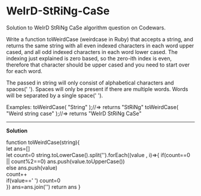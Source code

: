 # WeIrD-StRiNg-CaSe
Solution to WeIrD StRiNg CaSe algorithm question on Codewars.

Write a function toWeirdCase (weirdcase in Ruby) that accepts a string, and returns the same string with all even indexed characters in each word upper cased, and all odd indexed characters in each word lower cased. The indexing just explained is zero based, so the zero-ith index is even, therefore that character should be upper cased and you need to start over for each word.

The passed in string will only consist of alphabetical characters and spaces(' '). Spaces will only be present if there are multiple words. Words will be separated by a single space(' ').

Examples:
toWeirdCase( "String" );//=> returns "StRiNg"
toWeirdCase( "Weird string case" );//=> returns "WeIrD StRiNg CaSe"
<br>
__________________________________________________________________

<strong>Solution</strong>

function toWeirdCase(string){<br>
 <span> </span>let ans=[]<br>
 <span> </span>let count=0
 <span> </span>string.toLowerCase().split('').forEach((value , i)=>{
 <span>     </span>if(count==0 || count%2==0) ans.push(value.toUpperCase())  
 <span>     </span>else ans.push(value)    
 <span>     </span>count++     
 <span>     </span>if(value==' ') count=0    
 <span>     </span>})
 <span> </span>ans=ans.join('')
 <span> </span>return ans
}
